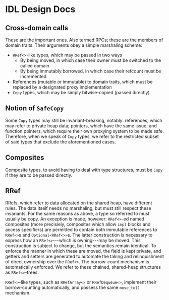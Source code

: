 # IDL Design Docs

## Cross-domain calls

These are the important ones. Also termed RPCs; these are the members of domain traits.
Their arguments obey a simple marshaling scheme:
- `RRef<>`-like types, which may be passed in two ways
	- By being moved, in which case their owner must be switched to the callee domain
	- By being immutably borrowed, in which case their refcount must be incremented
- References (mutable or immutable) to domain traits, which must be replaced by a designated
proxy implementation
- `Copy` types, which may be simply bitwise-copied (passed directly)

## Notion of `SafeCopy`

Some `Copy` types may still be invariant-breaking, notably: references, which may refer to private heap data;
pointers, which have the same issue; and function pointers, which require their own proxying system to be made safe.
Therefore, when we speak of `Copy` types, we refer to the restricted subset of said types that exclude the
aforementioned cases.

## Composites

Composite types, to avoid having to deal with type structures, must be `Copy` if they are to be passed
directly.

## RRef

RRefs, which refer to data allocated on the shared heap, have different rules. The data itself needs no marshaling, but
must still respect these invariants. For the same reasons as above, a type so referred to must usually be copy.
An exception is made, however: `RRef<>`-ed named composites (more precisiely, composites which allow `impl` blocks
and access specifiers) are permitted to contain both immutable references to `RRef<>`s and `Optional<RRef<>>`s.
The latter construction is necessary to express how an `RRef<>`---which is owning---may be moved. This construction
is subject to change, but the semantics remain identical. To enforce the manner in which these are moved, the field
is kept private, and getters and setters are generated to automate the taking and relinquishment of direct ownership
over the `RRef<>`. The borrow-count mechanism is automatically enforced. We refer to these chained, shared-heap
structures as `RRef<>`-trees.

`RRef<>`-like types, such as `RRefArray<>` or `RRefDequeue<>`, implement their borrow-counting automatically,
and possess the same `move_to()` mechanism.
